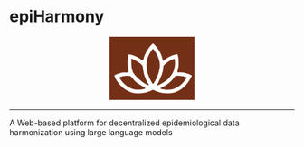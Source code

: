 # epiHarmony
<p align="center">
<img src="/assets/logo/epiharmony-logo-bg.svg" alt="App logo" width="150">
</p>
<hr>

A Web-based platform for decentralized epidemiological data harmonization using large language models


